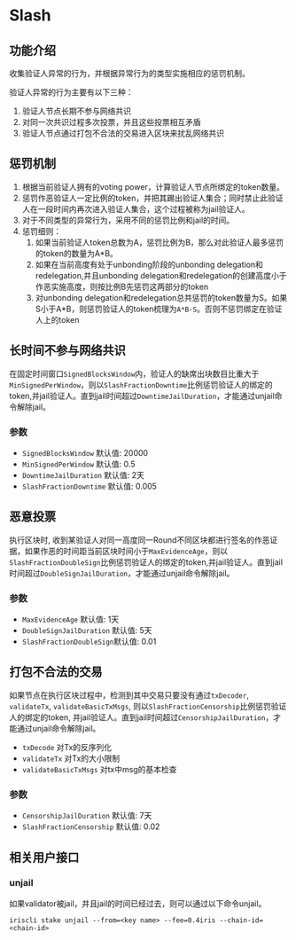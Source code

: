 # Slash

## 功能介绍

收集验证人异常的行为，并根据异常行为的类型实施相应的惩罚机制。

验证人异常的行为主要有以下三种：

1. 验证人节点长期不参与网络共识
2. 对同一次共识过程多次投票，并且这些投票相互矛盾
3. 验证人节点通过打包不合法的交易进入区块来扰乱网络共识

## 惩罚机制

1. 根据当前验证人拥有的voting power，计算验证人节点所绑定的token数量。
2. 惩罚作恶验证人一定比例的token，并把其踢出验证人集合；同时禁止此验证人在一段时间内再次进入验证人集合，这个过程被称为jail验证人。
3. 对于不同类型的异常行为，采用不同的惩罚比例和jail的时间。
4. 惩罚细则：
	1. 如果当前验证人token总数为A，惩罚比例为B，那么对此验证人最多惩罚的token的数量为A*B。
	2. 如果在当前高度有处于unbonding阶段的unbonding delegation和redelegation,并且unbonding delegation和redelegation的创建高度小于作恶实施高度，则按比例B先惩罚这两部分的token
	3. 对unbonding delegation和redelegation总共惩罚的token数量为S。如果S小于A*B，则惩罚验证人的token梳理为`A*B-S`。否则不惩罚绑定在验证人上的token

## 长时间不参与网络共识

在固定时间窗口`SignedBlocksWindow`内，验证人的缺席出块数目比重大于`MinSignedPerWindow`，则以`SlashFractionDowntime`比例惩罚验证人的绑定的token,并jail验证人。直到jail时间超过`DowntimeJailDuration`，才能通过unjail命令解除jail。

### 参数

* `SignedBlocksWindow` 默认值: 20000
* `MinSignedPerWindow` 默认值: 0.5
* `DowntimeJailDuration` 默认值: 2天
* `SlashFractionDowntime` 默认值: 0.005

## 恶意投票

执行区块时, 收到某验证人对同一高度同一Round不同区块都进行签名的作恶证据，如果作恶的时间距当前区块时间小于`MaxEvidenceAge`，则以`SlashFractionDoubleSign`比例惩罚验证人的绑定的token,并jail验证人。直到jail时间超过`DoubleSignJailDuration`，才能通过unjail命令解除jail。

### 参数

* `MaxEvidenceAge` 默认值: 1天
* `DoubleSignJailDuration` 默认值: 5天
* `SlashFractionDoubleSign`默认值: 0.01

## 打包不合法的交易

如果节点在执行区块过程中，检测到其中交易只要没有通过`txDecoder`, `validateTx`, `validateBasicTxMsgs`, 则以`SlashFractionCensorship`比例惩罚验证人的绑定的token, 并jail验证人。直到jail时间超过`CensorshipJailDuration`，才能通过unjail命令解除jail。

* `txDecode` 对Tx的反序列化
* `validateTx` 对Tx的大小限制
* `validateBasicTxMsgs` 对tx中msg的基本检查

### 参数

* `CensorshipJailDuration` 默认值: 7天
* `SlashFractionCensorship` 默认值: 0.02

## 相关用户接口

### unjail

如果validator被jail，并且jail的时间已经过去，则可以通过以下命令unjail。

```
iriscli stake unjail --from=<key name> --fee=0.4iris --chain-id=<chain-id>
```
